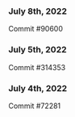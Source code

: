 ### July 8th, 2022

Commit #90600

### July 5th, 2022

Commit #314353


### July 4th, 2022

Commit #72281
